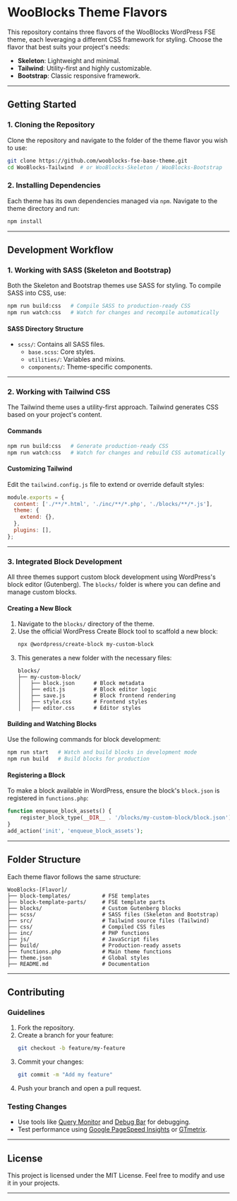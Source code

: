 # WooBlocks Theme Flavors

This repository contains three flavors of the WooBlocks WordPress FSE theme, each leveraging a different CSS framework for styling. Choose the flavor that best suits your project's needs:

- **Skeleton**: Lightweight and minimal.
- **Tailwind**: Utility-first and highly customizable.
- **Bootstrap**: Classic responsive framework.

---

## **Getting Started**

### **1. Cloning the Repository**
Clone the repository and navigate to the folder of the theme flavor you wish to use:
```bash
git clone https://github.com/wooblocks-fse-base-theme.git
cd WooBlocks-Tailwind  # or WooBlocks-Skeleton / WooBlocks-Bootstrap
```

### **2. Installing Dependencies**
Each theme has its own dependencies managed via `npm`. Navigate to the theme directory and run:
```bash
npm install
```

---

## **Development Workflow**

### **1. Working with SASS (Skeleton and Bootstrap)**
Both the Skeleton and Bootstrap themes use SASS for styling. To compile SASS into CSS, use:
```bash
npm run build:css   # Compile SASS to production-ready CSS
npm run watch:css   # Watch for changes and recompile automatically
```

#### **SASS Directory Structure**
- `scss/`: Contains all SASS files.
  - `base.scss`: Core styles.
  - `utilities/`: Variables and mixins.
  - `components/`: Theme-specific components.

---

### **2. Working with Tailwind CSS**
The Tailwind theme uses a utility-first approach. Tailwind generates CSS based on your project's content.

#### **Commands**
```bash
npm run build:css   # Generate production-ready CSS
npm run watch:css   # Watch for changes and rebuild CSS automatically
```

#### **Customizing Tailwind**
Edit the `tailwind.config.js` file to extend or override default styles:
```javascript
module.exports = {
  content: ['./**/*.html', './inc/**/*.php', './blocks/**/*.js'],
  theme: {
    extend: {},
  },
  plugins: [],
};
```

---

### **3. Integrated Block Development**

All three themes support custom block development using WordPress's block editor (Gutenberg). The `blocks/` folder is where you can define and manage custom blocks.

#### **Creating a New Block**
1. Navigate to the `blocks/` directory of the theme.
2. Use the official WordPress Create Block tool to scaffold a new block:
   ```bash
   npx @wordpress/create-block my-custom-block
   ```
3. This generates a new folder with the necessary files:
   ```
   blocks/
   ├── my-custom-block/
   │   ├── block.json      # Block metadata
   │   ├── edit.js         # Block editor logic
   │   ├── save.js         # Block frontend rendering
   │   ├── style.css       # Frontend styles
   │   ├── editor.css      # Editor styles
   ```

#### **Building and Watching Blocks**
Use the following commands for block development:
```bash
npm run start   # Watch and build blocks in development mode
npm run build   # Build blocks for production
```

#### **Registering a Block**
To make a block available in WordPress, ensure the block's `block.json` is registered in `functions.php`:
```php
function enqueue_block_assets() {
    register_block_type(__DIR__ . '/blocks/my-custom-block/block.json');
}
add_action('init', 'enqueue_block_assets');
```

---

## **Folder Structure**

Each theme flavor follows the same structure:
```
WooBlocks-[Flavor]/
├── block-templates/          # FSE templates
├── block-template-parts/     # FSE template parts
├── blocks/                   # Custom Gutenberg blocks
├── scss/                     # SASS files (Skeleton and Bootstrap)
├── src/                      # Tailwind source files (Tailwind)
├── css/                      # Compiled CSS files
├── inc/                      # PHP functions
├── js/                       # JavaScript files
├── build/                    # Production-ready assets
├── functions.php             # Main theme functions
├── theme.json                # Global styles
├── README.md                 # Documentation
```

---

## **Contributing**

### **Guidelines**
1. Fork the repository.
2. Create a branch for your feature:
   ```bash
   git checkout -b feature/my-feature
   ```
3. Commit your changes:
   ```bash
   git commit -m "Add my feature"
   ```
4. Push your branch and open a pull request.

### **Testing Changes**
- Use tools like [Query Monitor](https://wordpress.org/plugins/query-monitor/) and [Debug Bar](https://wordpress.org/plugins/debug-bar/) for debugging.
- Test performance using [Google PageSpeed Insights](https://pagespeed.web.dev/) or [GTmetrix](https://gtmetrix.com/).

---

## **License**

This project is licensed under the MIT License. Feel free to modify and use it in your projects.

---
